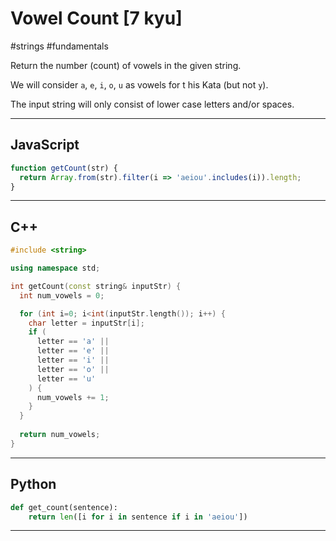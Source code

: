 # Vowel Count [7 kyu]

#strings #fundamentals 

Return the number (count) of vowels in the given string.

We will consider `a`, `e`, `i`, `o`, `u` as vowels for t his Kata (but not `y`).

The input string will only consist of lower case letters and/or spaces.

---
## JavaScript

```javascript
function getCount(str) {
  return Array.from(str).filter(i => 'aeiou'.includes(i)).length;
}
```

---
## C++

```c++
#include <string>

using namespace std;

int getCount(const string& inputStr) {
  int num_vowels = 0;

  for (int i=0; i<int(inputStr.length()); i++) {
    char letter = inputStr[i];
    if (
      letter == 'a' ||
      letter == 'e' ||
      letter == 'i' ||
      letter == 'o' ||
      letter == 'u'
    ) {
      num_vowels += 1;
    }
  }
  
  return num_vowels;
}
```

---
## Python

```python
def get_count(sentence):
    return len([i for i in sentence if i in 'aeiou'])
```

---
